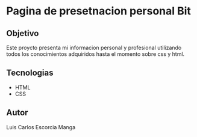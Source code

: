 # Pagina de presetnacion personal Bit

## Objetivo
Este proycto presenta mi informacion personal y profesional utilizando todos los conocimientos
 adquiridos hasta el momento sobre css y html.


## Tecnologias
* HTML
* CSS 
## Autor
Luis Carlos Escorcia Manga
